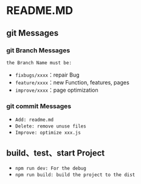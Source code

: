 # README.MD

## git Messages

### git Branch Messages

    the Branch Name must be:

- `fixbugs/xxxx`：repair Bug
- `feature/xxxx`：new Function, features, pages
- `improve/xxxx`：page optimization

### git commit Messages

- `Add: readme.md`
- `Delete: remove unuse files`
- `Improve: optimize xxx.js`

## build、test、start Project

- `npm run dev: For the debug`
- `npm run build: build the project to the dist`
